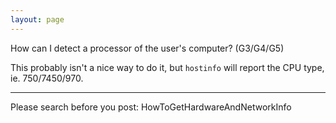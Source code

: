 ```yaml
---
layout: page
---
```




How can I detect a processor of the user's computer? (G3/G4/G5)

This probably isn't a nice way to do it, but `hostinfo` will report the CPU type, ie. 750/7450/970.

----

Please search before you post: HowToGetHardwareAndNetworkInfo
